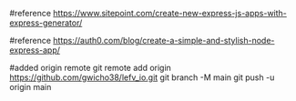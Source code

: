 #reference
https://www.sitepoint.com/create-new-express-js-apps-with-express-generator/

#reference
https://auth0.com/blog/create-a-simple-and-stylish-node-express-app/

#added origin remote
git remote add origin https://github.com/gwicho38/lefv_io.git
git branch -M main
git push -u origin main